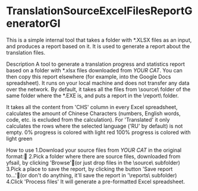 # TranslationSourceExcelFilesReportGeneratorGI

This is a simple internal tool that takes a folder with *.XLSX files as an input, and produces a report based on it.
It is used to generate a report about the translation files.

Description
A tool to generate a translation progress and statistics report based on a folder with *.xlsx files downloaded from *YOUR CAT*. You can then copy this report elsewhere (for example, into the Google Docs spreadsheet).
It runs on your local machine and does not transfer any data over the network.
By default, it takes all the files from \source\ folder of the same folder where the *.EXE is, and puts a report in the \report\ folder.

It takes all the content from 'CHS' column in every Excel spreadsheet, calculates the amount of Chinese Characters (numbers, English words, code, etc. is excluded from the calculation).
For 'Translated' it only calculates the rows where the selected language ('RU' by default) is not empty.
0% progress is colored with light red
100% progress is colored with light green

How to use
1.Download your source files from *YOUR CAT* in the original format:
2.Pick a folder where there are source files, downloaded from yfsail, by clicking 'Browse'(or just drop files in the \source\ subfolder)
3.Pick a place to save the report, by clicking the button 'Save report to...'(or don't do anything, it'll save the report in '\reports\ subfolder)
4.Click 'Process files'
It will generate a pre-formatted Excel spreadsheet.


